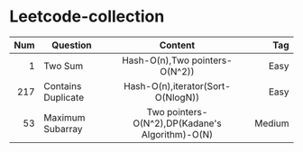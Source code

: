 # Leetcode-collection

| Num  | Question                      |  Content                                           | Tag   |
| ----:| ------------------------------|:--------------------------------------------------:| -----:|
| 1    |Two Sum                        | Hash-O(n),Two pointers-O(N^2))                     | Easy  |
| 217  |Contains Duplicate             | Hash-O(n),iterator(Sort-O(NlogN))                  | Easy  |
| 53   |Maximum Subarray               | Two pointers- O(N^2),DP(Kadane's Algorithm)-O(N)   | Medium|


 
